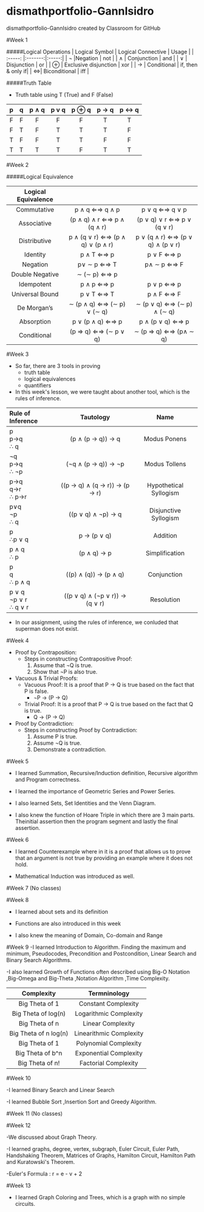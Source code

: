 # dismathportfolio-GannIsidro
dismathportfolio-GannIsidro created by Classroom for GitHub

#Week 1

#####Logical Operations
| Logical Symbol  |  Logical Connective | Usage |
| :-----: |:-------:|:-----:|
| ¬ |Negation | not |
| ∧ | Conjunction | and |
| ∨ | Disjunction | or |
| ⊕ | Exclusive disjunction | xor | 
| → | Conditional | if, then & only if|
| ⇔| Biconditional | iff |

#####Truth Table

- Truth table using T (True) and F (False)

| p | q | p ∧ q | p v q | p ⊕ q | p → q | p ↔ q |    
|:--:|:--:|:--:|:--:|:--:|:--:|:--:|
| F | F | F | F | F | T | T |
| F | T | F | T | T | T | F |
| T | F | F | T | T | F | F |
| T | T | T | T | F | T | T |

#Week 2

#####Logical Equivalence

| Logical Equivalence  |  |  |
| :-----: |:-------:|:-----:|
| Commutative | p ∧ q ⇐⇒ q ∧ p |  p ∨ q ⇐⇒ q ∨ p |
| Associative | (p ∧ q) ∧ r ⇐⇒ p ∧ (q ∧ r) | (p ∨ q) ∨ r ⇐⇒ p ∨ (q ∨ r) |
| Distributive | p ∧ (q ∨ r) ⇐⇒ (p ∧ q) ∨ (p ∧ r) | p ∨ (q ∧ r) ⇐⇒ (p ∨ q) ∧ (p ∨ r) |
| Identity | p ∧ T ⇐⇒ p | p ∨ F ⇐⇒ p |
| Negation | p∨ ∼ p ⇐⇒ T | p∧ ∼ p ⇐⇒ F |
| Double Negative | ∼ (∼ p) ⇐⇒ p |
| Idempotent | p ∧ p ⇐⇒ p | p ∨ p ⇐⇒ p |
| Universal Bound | p ∨ T ⇐⇒ T | p ∧ F ⇐⇒ F |
| De Morgan’s | ∼ (p ∧ q) ⇐⇒ (∼ p) ∨ (∼ q)  | ∼ (p ∨ q) ⇐⇒ (∼ p) ∧ (∼ q) |
| Absorption | p ∨ (p ∧ q) ⇐⇒ p | p ∧ (p ∨ q) ⇐⇒ p |
| Conditional | (p ⇒ q) ⇐⇒ (∼ p ∨ q) | ∼ (p ⇒ q) ⇐⇒ (p∧ ∼ q) |

#Week 3

- So far, there are 3 tools in proving 
  - truth table
  - logical equivalences
  - quantifiers
- In this week's lesson, we were taught about another tool, which is the rules of inference.

|   **Rule of Inference**  |            **Tautology**           |          **Name**          |
|:--------------------|:------------------------------:|:----------------------:|
|       p<br>p→q<br>∴ q      |        (p ∧ (p → q)) → q       |      Modus Ponens      |
|     ¬q<br>p→q<br>∴ ¬p     |       (¬q ∧ (p → q)) → ¬p      |      Modus Tollens     |
|     p→q<br>q→r<br>∴ p→r    |  ((p → q) ∧ (q → r)) → (p → r) | Hypothetical Syllogism |
|      p∨q<br>¬p<br>∴ q      |       ((p ∨ q) ∧ ¬p) → q       |  Disjunctive Syllogism |
|       p<br>∴p ∨ q       |           p → (p ∨ q)          |        Addition        |
|       p ∧ q<br>∴ p       |           (p ∧ q) → p          |      Simplification      |
|      p<br>q<br>∴ p ∧ q     |      ((p) ∧ (q)) → (p ∧ q)     |       Conjunction      |
| p ∨ q<br>¬p ∨ r<br>∴ q ∨ r | ((p ∨ q) ∧ (¬p ∨ r)) → (q ∨ r) |       Resolution       | 

- In our assignment, using the rules of inference, we conluded that superman does not exist.

#Week 4

- Proof by Contraposition: 
  - Steps in constructing Contrapositive Proof:
    1. Assume that ¬Q is true.
    2. Show that ¬P is also true.
- Vacuous & Trivial Proofs: 
  - Vacuous Proof: It is a proof that P → Q is true based on the fact that P is false.
    - ¬P → (P → Q)
  - Trivial Proof: It is a proof that P → Q is true based on the fact that Q is true.
    - Q → (P → Q)
- Proof by Contradiction:
  - Steps in constructing Proof by Contradiction:
    1. Assume P is true.
    2. Assume ¬Q is true.
    3. Demonstrate a contradiction.

#Week 5

- I learned Summation, Recursive/Induction definition, Recursive algorithm and Program correctness.

- I learned the importance of Geometric Series and Power Series.

- I also learned Sets, Set Identities and the Venn Diagram.

- I also knew the function of Hoare Triple in which there are 3 main parts. Theinitial assertion then the program segment and lastly the final assertion.

#Week 6

- I learned Counterexample where in it is a proof that allows us to prove that an argument is not true by providing an example where it does not hold.

- Mathematical Induction was introduced as well.

#Week 7 (No classes)

#Week 8

- I learned about sets and its definition

- Functions are also introduced in this week

- I also knew the meaning of Domain, Co-domain and Range

#Week 9
-I learned Introduction to Algorithm. Finding the maximum and minimum, Pseudocodes, Precondition and Postcondition, Linear Search and Binary Search Algorithms.

-I also learned Growth of Functions often described using Big-O Notation  ,Big-Omega and Big-Theta ,Notation Algorithm ,Time Complexity.

|         Complexity        |                           Termninology                         |	
|:-------------------:|:--------------------------------------------------------------:|
|    Big Theta of 1      |                     Constant Complexity                          |
|    Big Theta of log(n)   |                   Logarithmic Complexity                     |
|    Big Theta of n      |                     Linear Complexity                             |
|    Big Theta of n log(n) |                   Linearithmic Complexity                             |
|    Big Theta of 1       |                    Polynomial Complexity                      |
|    Big Theta of b^n     |                    Exponential Complexity                         |
|    Big Theta of n!       |                   Factorial Complexity                           |


#Week 10

-I learned Binary Search and Linear Search

-I learned Bubble Sort ,Insertion Sort and Greedy Algorithm.

#Week 11 (No classes)

#Week 12

-We discussed about Graph Theory.

-I learned graphs, degree, vertex, subgraph, Euler Circuit, Euler Path, Handshaking Theorem, Matrices of Graphs, Hamilton Circuit, Hamilton Path and Kuratowski's Theorem.

-Euler's Formula : r = e - v + 2

#Week 13

- I learned Graph Coloring and Trees, which is a graph with no simple circuits.

